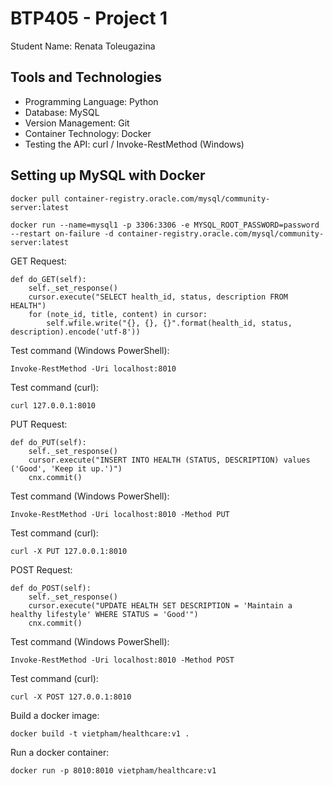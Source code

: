 # BTP405 - Project 1
Student Name: Renata Toleugazina

## Tools and Technologies
- Programming Language: Python
- Database: MySQL
- Version Management: Git
- Container Technology: Docker
- Testing the API: curl / Invoke-RestMethod (Windows)

## Setting up MySQL with Docker

```
docker pull container-registry.oracle.com/mysql/community-server:latest
```
```
docker run --name=mysql1 -p 3306:3306 -e MYSQL_ROOT_PASSWORD=password --restart on-failure -d container-registry.oracle.com/mysql/community-server:latest
```

GET Request:
```
def do_GET(self):
    self._set_response()
    cursor.execute("SELECT health_id, status, description FROM HEALTH")
    for (note_id, title, content) in cursor:
        self.wfile.write("{}, {}, {}".format(health_id, status, description).encode('utf-8'))
```
Test command (Windows PowerShell):
```
Invoke-RestMethod -Uri localhost:8010 
```
Test command (curl):
```
curl 127.0.0.1:8010 
```

PUT Request:
```
def do_PUT(self):
    self._set_response()
    cursor.execute("INSERT INTO HEALTH (STATUS, DESCRIPTION) values ('Good', 'Keep it up.')")
    cnx.commit()
```
Test command (Windows PowerShell):
```
Invoke-RestMethod -Uri localhost:8010 -Method PUT 
```
Test command (curl):
```
curl -X PUT 127.0.0.1:8010 
```

POST Request:
```
def do_POST(self):
    self._set_response()
    cursor.execute("UPDATE HEALTH SET DESCRIPTION = 'Maintain a healthy lifestyle' WHERE STATUS = 'Good'")
    cnx.commit()
```
Test command (Windows PowerShell):
```
Invoke-RestMethod -Uri localhost:8010 -Method POST 
```
Test command (curl):
```
curl -X POST 127.0.0.1:8010 
```

Build a docker image:
```
docker build -t vietpham/healthcare:v1 .
``` 
Run a docker container:
```
docker run -p 8010:8010 vietpham/healthcare:v1
```

